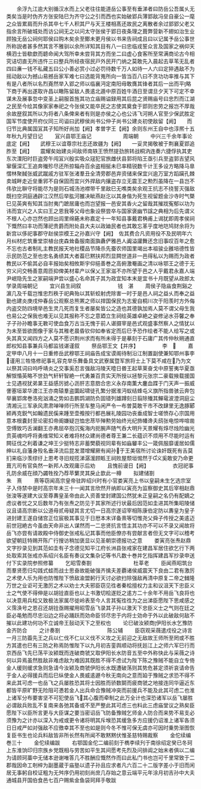 <!-- { "loadSidebar": true } -->
　　余浮九江逾大别循汉水而上父老往往能道岳公事至有垂涕者曰防岳公吾属乆无类矣当是时伪齐方张安陆巳为齐守公之引而西也实始破郢兵薄郢敌冯垒自豪公一麾之众皆累肩而升杀其卒七千人积其尸与天王楼相髙还故民之离散者余过郢郢父老又指余言所破城处而访公祠无之以问太守张侯于郢日夜条理之葺弊营新不翅如治生业顾独无岳公祠何耶侯曰购木矣余至鄼未更月侯以书来告祠成且曰以记属予岳公事世所称説者甚多然其言不雅驯以余所详知其目有八一曰忠临戎誓众言及国家之祸仰天横泗士皆欷歔而聼命闻大驾所幸未尝背其方而坐二曰虚心食客所至常满商论古今相究诘切直无所违忤三曰整兵所经夜宿民戸外民开门纳之莫敢先入晨起去草苇无乱者四曰亷一钱不私藏五曰公小善必赏小过必罚待数千万人如待一人六曰定猝遇敌不为摇动敌以为撼山易撼岳家军难七曰选能背嵬所向一皆当百八曰不贪功功率推与其下有是八者所以名烈嶤然举入郢之师以临襄沔定南阳毋敢膺其锋者其后一出而平略下商于再出遂取许昌以瞰陈留敌人畏逺北遁中原百姓牛酒日至谓旦夕天下可定不幸谋未及展事忽中变圣上嗣服首旌其功立庙赐谥録用其后昆之贤赐庙号曰忠烈而江湖之民至今绘其像家家奉祀之今张侯又能卒民之志使其奠食于郢则忠劳之报岂不厚哉余故歴叙其所以为将者八条俾来者有则是亦侯之心也公讳飞河朔人官至少保武胜定国军节度使开府仪同三司谥曰武穆侯尚书公仲子尚书公建炎初使敌留【阙】　　而归节比典属国冝其子知所好尚加【阙】孝曽字王【阙】余则东州王自中也淳熈十五年秋九月望日记
　　冝兴县鄂王庙记　　　　　　周端朝
　　中兴三千余年事论底定【阙】　　武穆王以谊尊宗社志还故疆为【阙】　　一妥灵揭敬被于荆襄夏郢追胙至【阙】　　震耀矣始建炎间敌师南轶王愤然提劲旅转战桐汭连奏六捷俘执其吏东次溧阳时巨盗旁午闯冝兴殷实吸众冦犯官旅雌伏县郭将陷王亟引兵至盗郭吉望风窜偃深汇王追奔殱殄尽还所掠辎舟百余盗相挻未巳率精锐数千计王多设方略降马臯慴林聚馘张威武蹴戚方驻军张渚羣丑全清旁郡邑弃资储来保宜兴逾万室方蹈躏孔棘卖城畔走近垒重郛不自保固而宜兴外捍敌内攘盗存立无震王之勲烈虽降在一县岂不伟欤比聨守将能尽为是则石城汤池襟带千里敌巳无噍类矣余观王抗志不挠誓灭强敌既扫空洞庭通辟江汉然后举肱河雒决眦燕赵汔以其身偕为死生视留题金沙寺时气槩巳见英爽有知其当肘夷门蹠居庸也而岂望报一邑安其香火之留哉其摧戕寃郁以功为讳而宜兴之人实曰王之恩我等父母也象设祭尝卒与国家褒幽节諡之典相为后先谓义不根人心亦岂然也顾出闾里绵蕝未称嘉定十一年知县事戴君桷甫上谒犹即周孝侯祠下慨然曰丰功而薄祀贵爵而附处县大夫以政廸民者也其敢忘革乎度地垲鸠财余将为新宫以侈祀事郡守赵侯崇模王之孙嘉兴守【阙】　佐其费合凡资用役不及民明年六月纠材庀筑重堂崇植台庑森耸备服南面旟纛俨雅邑人阗溢讙舞还念旧事叹百年之愈不忘也古者制礼主教民报天地社稷品节降杀先蚕农师国里竭出本祖骏业雝培德性皆示民防范之至也忠名勇绩其大者葢巳黙扶邦烈显闗世道非一邑得私以为赐而为政者教民以不偷其必自丰报始矣相攸斯宇仰挹善巻之高俯激罨画之清以咏鄂王之德于无穷义问交畅善意周匝抑俾美材辈产以保乂王家滋不亦所望于邑之人乎戴君永嘉人端尹岷隐先生之冡嗣端尹尝以盛心名命其子其为政宜知本末是宜书十月既望从政郎太学录周端朝记
　　宜兴县生祠叙　　　　　　　钱　湛
　　周侯子隐庙食荆谿之濵几及千载岂惟忠烈秩于祀典殆以其斩蛟射虎除害一时于是邑人祠之益乆而奉之益勤也建炎庚戌仲春岳公观察总熊罴之师以捍国保民为志爰自桐川次于阳羡时方外侮内盗交防四境举邑生灵几死而复生者屡矣皆公之造也其德孰加焉人莫不谓父母生我也易公之保我也难无以见其报称不忘之意廼立生祠绘英雄卓絶之姿修泌水芬馨之奉子子孙孙瞻事无斁可使血食万古当无愧于前人谌摄宰是邑式观盛事然察人之情犹以为未至皆欲图像于家与其稚老晨昏钦仰如奉省定而后巳予恐作绘者不能人给写之或失其真又闻四方之人莫不愿识荆州求而有所未得于是摹刻于石庸广其传仲秋朔通直郎权知县事兼兵马都监钱谌谨叙
　　祭岳鄂王文【并序】　　　　　李　
　　嘉定甲申八月十一日重修岳武穆鄂王祠庙告成宝谟阁待制沿江制置副使兼知鄂州事李谨用三牲恪修祀事礼容克举乐舞备具文武寮属暨军旅将士上下莫不咸在乃为文以祭其词曰呜呼靖炎之交事奚忍言强敌冯陵天曀日昬王起草莱奋戈中原誓夷华夏亟解怓惛英略不世劲气轩轩智絶一代勇兼百贲实天所授以拯黎元张宗二豪载掖载援国士见遇视犹弟晜王益感厉摅心沥肝志意脗合忠义永存南薫大鏖血蹀于门天声一振威詟塞垣翠华渡江王亦南辕羣盗圜起啸徒孔繁分据淮沔蚁结蜂屯义旗所指兽骇云奔包举襄郢席巻洛宛汹涌之势如击鹏鹍湖防负固错列雄蹲刻日翦除殱其鱓鼋波澄洞庭尘清湘沅三军承风肃肃啴啴师行所至车整马闲严令一布曽莫敢干市不改肆里无逸豚郾颍再克鋭气如翰遗民傒来踵至壶飧按行都邑展礼陵园功丧垂成智士嗟愤存心宗国用意本根嚢封至论密扣帝阍嫌疑岂恤忠荩毕殚勲劳始终光纪斾幡谗夫鸱张电惊哗喧凿空傅致巧舌澜翻王亦弗屈卒抱沉寃海内扼腕声随气呑大明升天景耀有焞尽烛险幽光贲英魂呜呼将勇维常知义者难将材众建尚德者尊王兼二长蕴识不烦用不尽能时运有闗征伐之利着谦之坤王少挺特志非蓄樊藐视同辈有如蝱蠜丰公一箴佩服靡谖居如儒绅以礼自藩身殁名垂泽流后昆发潜增耀厥有闻孙于王美宿所讨论诛奸既死有舌莫扪来临沙羡缪纡上恩考寻旧规揽涕潺湲顾眡王祠败屋颓垣惕然于义奚敢安乃命更葺亢司有官奂然一新邦人改观庸示后劝
　　且愧前谩日【阙】　　　　　衣冠祀事孔防余威在顔乃蠲牲拴乃荐苹蘩灵其戾止歆此一樽
　　拟建储劄　　　　　　　　　朱　熹
　　熹等窃闻高宗皇帝驻跸绍兴时有小官娄寅亮上书以皇嗣未生乞选宗室子入侍禁中是时高宗年未三十一闻其言欣然开纳即以寅亮为监察御史其后宰相赵鼎张浚等遂建大议至尊夀皇圣帝由此入资善堂封建国公然犹未正皇嗣之名仍有配嫡之虑议者忧之又后数年乃有张焘之防见于其家所述行状最后因范如圭进其所集昭陵储议且请高宗断以公道毋贰毋疑其言尤切一日高宗遂诏宰相陈康伯定防以夀皇为皇子进封建王遂自储宫正位宸极其事见于日厯本末详备熹等切惟尧父舜子传授之美逺迈前世冠絶古今虽由天命非出人谋然而一二忠贤抗言悟主其功亦不可以不录又闻故将岳飞亦尝有请故殿中侍御史张戒私记其事而他臣僚亦有尝献言者但无文字可以稽考欲望朝廷特赐开陈广行搜访稍加褒显以见圣朝崇德报功之意
　　娄寅亮张焘赵鼎文字抄录见到其范如圭有子念德见知平江府长洲县张戒家在建昌军居住欲乞行下两处取索其张戒亦系绍兴名臣有奏议文集杂记等书凡数十巻并乞指挥建昌军抄录申送付下实录院参照修纂
　　乞昭雪奏劄　　　　　　　　杜莘老
　　臣闻燕昭筑台而羣贤愿归勾践式蛙而战士思奋故能破强齐擒夫差覇诸侯威震天下良由二君有激厉之术使人乐为用也防惟陛下愤敌渝盟躬行天讨必欲扫除强敌再清中原复二帝之雠隆万世之业讵可无激厉之术以劝士大夫邪臣窃见徃者秦桧擅权力主和议沮天下忠臣义士之气使不得伸是以胡铨直臣也以上书激切桧遂贬之逺方二十余年不用岳飞良将也以决意用兵桧又致极法家属尽徙岭表至今人言其寃徃徃为之出涕臣愿陛下思咸感之义霈涣号之恩召还胡铨亟赐擢用昭雪岳飞录其子孙以激天下忠臣义士之气则在廷之臣必黾勉而尽忠沿边之将必踊跃而効命臣邻尽忠于内将士効命于外以此破敌何敌不摧以此建功何功不立诚帝王鼔动天下之至权也
　　论巳破汝颍商伊阳长水乞豫防金齐防合
　　之计奏劄　　　　　　　　　陈公辅
　　臣窃观采薇遣戍役之诗言一月三防葢先王之兵以仁伐不仁以义伐不义攻之无前迎之无敌故王师所至罔或不胜方其遣也巳有三防之称焉防惟陛下以九月初吉銮舆顺动将抚廵江上之师六军巳行而京西岳飞先巳荡平汝颍既而连破商虢又取伊阳长水防音五至中外称快此与采薇之诗何以异焉虽然胜敌非难虑敌为难因其既胜不得不虑试为陛下陈之豫贼不能自立专倚金人缓则缓求急则急请今汝颍及商虢伊阳长水既遭破荡则其势危甚定须祈哀请命告于金人必得援兵而后巳纵使金人畏威逺遯今秋无南向之意而廹于豫贼之求恐不得不来此其可虑一也岳飞之兵屡胜恐其将士因胜而骄数鬬而疲商虢之地接连同华逼近东都皆平原旷野无险阻可慿若金人出兵命合豫贼冲突而前援兵不能及此其可虑二也淮上诸军分布要害坚不可犯使岳飞其心腹而牵制之此万全计也深恐诸军以岳飞屡胜必谓敌兵败乱不复南来各弛其备或不至严整此其可虑三也料此三虑庙堂议之熟矣臣愿陛下以臣所言更与大臣谋之要当密诏岳飞防备豫贼乞师金人防合而来势不易支必须豫为之计亦以深入为戒或更令诸将明其斥堠恐其缓急多方应援仍诏淮上诸军各须日日戒严如对强敌不应徼幸其不至也如是则今冬不惟可保无虞亦可因时乗势渐图恢复臣书生也论兵料敌皆非所长然有所闻不敢黙黙伏惟圣慈特赐裁察
　　金佗续编巻三十
　　金佗续编跋
　　右鄂国金佗二编前刻于檇李续刋于南徐绍定癸已冬珂上东淮饷印归宗族乡党既相与劳苦如平生其间愿考先烈及问排阊之始末者俱以二编为请顾珂藁中无储本逊谢唯答几不胜酬应慨然作而曰此私门书也岂可千里常致于二郡哉因命工剞梓为副墨蔵于庙塾以遗子孙且应求者凡六百二十二版字差小于旧而闲居无事躬自校证粗为无舛序仍用初刻尚庻几存始之意云端平元年涂月初吉孙中大夫通城县开国伯食邑七百户赐紫金鱼袋珂拜手敬跋





